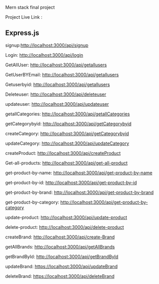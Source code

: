Mern stack final project

Project Live Link :

## Express.js


signup:[http://localhost:3000/api/signup]()

Login: [http://localhost:3000/api/login]()

GetAllUser: [http://localhost:3000/api/getallusers]()

GetUserBYEmail: [http://localhost:3000/api/getallusers]()

Getuserbyid: [http://localhost:3000/api/getallusers]()

Deleteuser: [http://localhost:3000/api/deleteuser]()

updateuser: [http://localhost:3000/api/updateuser]()

getallCategories: [http://localhost:3000/api/getallCategories]()

getCategorybyid: [http://localhost:3000/api/getCategorybyid]()

createCategory: [http://localhost:3000/api/getCategorybyid]()

updateCategory: [http://localhost:3000/api/updateCategory]()

createProduct: [http://localhost:3000/api/createProduct]()

Get-all-products: [http://localhost:3000/api/get-all-product]()

get-product-by-name: [http://localhost:3000/api/get-product-by-name]()

get-product-by-id: [http://localhost:3000/api/get-product-by-id]()

get-product-by-brand: [http://localhost:3000/api/get-product-by-brand]()

get-product-by-category: [http://localhost:3000/api/get-product-by-category]()

update-product: [http://localhost:3000/api/update-product]()

delete-product: [http://localhost:3000/api/delete-product]()

createBrand: [http://localhost:3000/api/create-Brand]()

getAllBrands: [http://localhost:3000/api/getAllBrands]()

getBrandById: [http://localhost:3000/api/getBrandById]()

updateBrand: [https://localhost:3000/api/updateBrand]()

deleteBrand: [https://localhost:3000/api/deleteBrand]()


